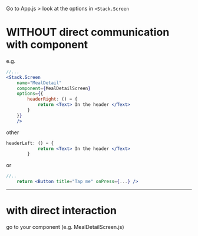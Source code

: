 Go to App.js > look at the options in `<Stack.Screen`

# WITHOUT direct communication with component
e.g.

```jsx
//...
<Stack.Screen
	name="MealDetail"
	component={MealDetailScreen}
	options={{
		headerRight: () = {
			return <Text> In the header </Text>
		}
	}}
	/>
```


other
```jsx
headerLeft: () = {
			return <Text> In the header </Text>
		}
```

or
```jsx
//..
	return <Button title="Tap me" onPress={...} />
```


-------------
# with direct interaction
go to your component (e.g. MealDetailScreen.js)










